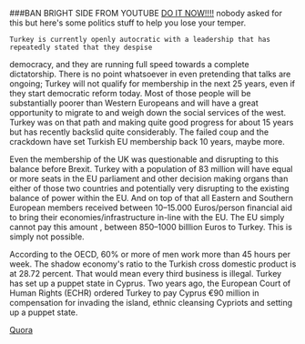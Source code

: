 
###BAN BRIGHT SIDE FROM YOUTUBE
[DO IT NOW!!!!](https://www.change.org/p/google-inc-ban-bright-side-from-youtube)
nobody asked for this but here's some politics stuff to help you 
lose your temper.


    Turkey is currently openly autocratic with a leadership that has repeatedly stated that they despise 
democracy, and they are running full speed towards a complete dictatorship. There is no point whatsoever in 
even pretending that talks are ongoing; Turkey will not qualify for membership in the next 25 years, 
even if they start democratic reform today.
Most of those people will be substantially poorer than Western Europeans and will have a great opportunity 
to migrate to and weigh down the social services of the west.
Turkey was on that path and making quite good progress for about 15 years but has recently backslid 
quite considerably. The failed coup and the crackdown have set Turkish EU membership back 10 years, maybe more.

Even the membership of the UK was questionable and disrupting to this balance before Brexit. Turkey with a 
population of 83 million will have equal or more seats in the EU parliament and other decision 
making organs than either of those two countries and potentially very disrupting to the existing 
balance of power within the EU. And on top of that all Eastern and Southern European members received between 
10–15.000 Euros/person financial aid to bring their economies/infrastructure in-line with the EU. The EU 
simply cannot pay this amount , between 850–1000 billlion Euros to Turkey. This is simply not possible.

According to the OECD, 60% or more of men work more than 45 hours per week. The shadow 
economy's ratio to the Turkish cross domestic product is at 28.72 percent. That would mean every 
third business is illegal. 
Turkey has set up a puppet state in Cyprus. Two years ago, the European Court of Human Rights 
(ECHR) ordered Turkey to pay Cyprus €90 million in compensation for invading the island, 
ethnic cleansing Cypriots and setting up a puppet state.

[Quora](https://www.quora.com/Why-has-Turkey-not-been-admitted-to-the-European-Union)
